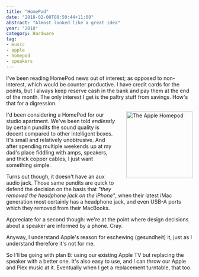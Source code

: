 ```yaml
---
title: "HomePod"
date: "2018-02-08T08:50:44+11:00"
abstract: "Almost looked like a great idea"
year: "2018"
category: Hardware
tag:
- music
- apple
- homepod
- speakers
---
```

I've been reading HomePod news out of interest; as opposed to non-interest, which would be counter productive. I have credit cards for the points, but I always keep reserve cash in the bank and pay them at the end of the month. The only interest I get is the paltry stuff from savings. How's that for a digression.

<p><img src="https://rubenerd.com/files/2018/homepod@1x.jpg" srcset="https://rubenerd.com/files/2018/homepod@1x.jpg 1x, https://rubenerd.com/files/2018/homepod@2x.jpg 2x" alt="The Apple Homepod" style="width:180px; margin:0 0 2em 2em; float:right" /></p>

I'd been considering a HomePod for our studio apartment. We've been told *endlessly* by certain pundits the sound quality is decent compared to other intelligent boxes. It's small and relatively unobtrusive. And after spending multiple weekends up at my dad's place fiddling with amps, speakers, and thick copper cables, I just want something simple.

Turns out though, it doesn't have an aux audio jack. Those same pundits are quick to defend the decision on the basis that *"they removed the headphone jack on the iPhone"*, when their latest iMac generation most certainly has a headphone jack, and even USB-A ports which they removed from their MacBooks.

Appreciate for a second though: we're at the point where design decisions about a speaker are informed by a phone. Cray.

Anyway, I understand Apple's reason for eschewing (gesundheit) it, just as I understand therefore it's not for me.

So I'll be going with plan B: using our existing Apple TV but replacing the speaker with a better one. It's also easy to use, and I can throw our Apple and Plex music at it. Eventually when I get a replacement turntable, that too.

